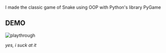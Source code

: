 I made the classic game of Snake using OOP with Python's library PyGame

## DEMO
![playthrough](https://github.com/Azed1ne/Douda-Game/assets/123888749/0a643ab1-6f48-4ec4-bd74-a5419ac2be10)

*yes, i suck at it*
